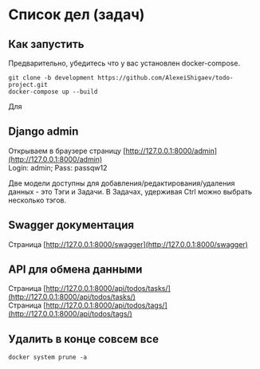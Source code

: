 # Список дел (задач)

## Как запустить

Предварительно, убедитесь что у вас установлен docker-compose.


```
git clone -b development https://github.com/AlexeiShigaev/todo-project.git
docker-compose up --build
```
Для 

## Django admin

Открываем в браузере страницу [http://127.0.0.1:8000/admin](http://127.0.0.1:8000/admin)
<br>Login: admin; Pass: passqw12

Две модели доступны для добавления/редактирования/удаления данных - это Тэги и Задачи. 
В Задачах, удерживая Ctrl можно выбрать несколько тэгов.

## Swagger документация

Страница [http://127.0.0.1:8000/swagger](http://127.0.0.1:8000/swagger)

## API для обмена данными

Страница [http://127.0.0.1:8000/api/todos/tasks/](http://127.0.0.1:8000/api/todos/tasks/)<br>
Страница [http://127.0.0.1:8000/api/todos/tags/](http://127.0.0.1:8000/api/todos/tags/)

## Удалить в конце совсем все
```
docker system prune -a
```